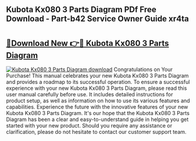 ## Kubota Kx080 3 Parts Diagram PDf Free Download - Part-b42 Service Owner Guide xr4ta

# <h2><a href="http://dfpp7x5.blite.top/?on=Kubota+Kx080+3+Parts+Diagram">🔗Download New 👉🔴 Kubota Kx080 3 Parts Diagram</a></h2>

[![Kubota Kx080 3 Parts Diagram download](https://i.imgur.com/lujVjoI.png)](http://dfpp7x5.blite.top/?on=Kubota+Kx080+3+Parts+Diagram)
Congratulations on Your Purchase! This manual celebrates your new Kubota Kx080 3 Parts Diagram and provides a roadmap to its successful operation. To ensure a successful experience with your new Kubota Kx080 3 Parts Diagram, please read this user manual carefully before use. It includes detailed instructions for product setup, as well as information on how to use its various features and capabilities. Experience the future with the innovative features of your new Kubota Kx080 3 Parts Diagram. It's our hope that the Kubota Kx080 3 Parts Diagram has been a clear and easy-to-understand guide in helping you get started with your new product. Should you require any assistance or clarification, please do not hesitate to contact our customer support team.
